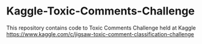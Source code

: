 # Kaggle-Toxic-Comments-Challenge
This repository contains code to Toxic Comments Challenge held at Kaggle https://www.kaggle.com/c/jigsaw-toxic-comment-classification-challenge
